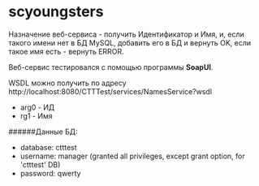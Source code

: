 # scyoungsters
Назначение веб-сервиса - получить Идентификатор и Имя, и, если такого
имени нет в БД MySQL, добавить его в БД и вернуть OK, если такое имя есть - вернуть ERROR.

Веб-сервис тестировался с помощью программы **SoapUI**.

WSDL можно получить по адресу http://localhost:8080/CTTTest/services/NamesService?wsdl

* arg0 - ИД
* rg1 - Имя

######Данные БД:
- database: ctttest
- username: manager	(granted all privileges, except grant option, for 'ctttest' DB)
- password: qwerty
